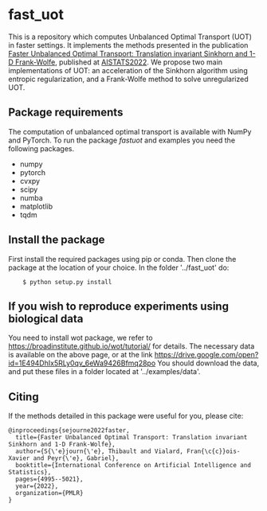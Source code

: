 # fast_uot
This is a repository which computes Unbalanced Optimal Transport (UOT) in faster settings.
It implements the methods presented in the publication [Faster Unbalanced Optimal Transport: Translation invariant Sinkhorn and 1-D Frank-Wolfe](https://proceedings.mlr.press/v151/sejourne22a/sejourne22a.pdf), published at [AISTATS2022](http://aistats.org/aistats2022/).
We propose two main implementations of UOT: an acceleration of the Sinkhorn algorithm using entropic regularization, and a Frank-Wolfe method to solve unregularized UOT.


## Package requirements
The computation of unbalanced optimal transport is available with NumPy and PyTorch. To run the package *fastuot* and examples you need the following packages.

* numpy
* pytorch
* cvxpy
* scipy
* numba
* matplotlib
* tqdm


## Install the package
First install the required packages using pip or conda. Then clone the package at the location of your choice. In the folder '../fast_uot' do:

        $ python setup.py install


## If you wish to reproduce experiments using biological data
You need to install wot package, we refer to https://broadinstitute.github.io/wot/tutorial/ for details.
The necessary data is available on the above page, or at the link https://drive.google.com/open?id=1E494DhIx5RLy0qv_6eWa9426Bfmq28po
You should download the data, and put these files in a folder located at '../examples/data'.


## Citing
If the methods detailed in this package were useful for you, please cite:
```
@inproceedings{sejourne2022faster,
  title={Faster Unbalanced Optimal Transport: Translation invariant Sinkhorn and 1-D Frank-Wolfe},
  author={S{\'e}journ{\'e}, Thibault and Vialard, Fran{\c{c}}ois-Xavier and Peyr{\'e}, Gabriel},
  booktitle={International Conference on Artificial Intelligence and Statistics},
  pages={4995--5021},
  year={2022},
  organization={PMLR}
}
```
